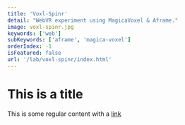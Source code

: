 ```yaml
---
title: 'Voxl-Spinr'
detail: "WebVR experiment using MagicaVoxel & Aframe."
image: voxl-spinr.jpg
keywords: ['web']
subKeywords: ['aframe', 'magica-voxel']
orderIndex: -1
isFeatured: false
url: '/lab/voxl-spinr/index.html'
---
```


# This is a title

This is some regular content with a [link](https://google.com)